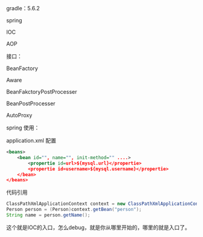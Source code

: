 gradle：5.6.2

spring 

IOC

AOP

接口：

BeanFactory

Aware

BeanFakctoryPostProcesser

BeanPostProcesser

AutoProxy



spring 使用：

application.xml 配置

```xml
<beans>
	<bean id="", name="", init-method="" ....>
        <propertie id=url>${mysql.url}</propertie>
        <propertie id=username>${mysql.username}</propertie>
    </bean>
</beans>
```

代码引用

```java
ClassPathXmlApplicationContext context = new ClassPathXmlApplicationContext("application.xml");
Person person = (Person)context.getBean("person");
String name = person.getName();
```

这个就是IOC的入口，怎么debug，就是你从哪里开始的，哪里的就是入口了。



